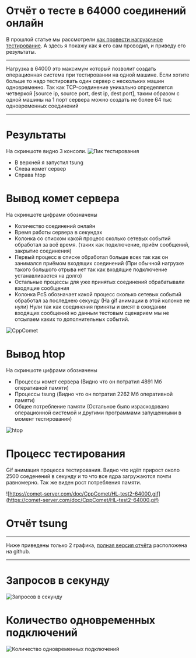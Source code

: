
# Отчёт о тесте в 64000 соединений онлайн

В прошлой статье мы рассмотрели [как провести нагрузочное тестирование](/docs/RU/%D0%9D%D0%B0%D0%B3%D1%80%D1%83%D0%B7%D0%BE%D1%87%D0%BD%D0%BE%D0%B5%20%D1%82%D0%B5%D1%81%D1%82%D0%B8%D1%80%D0%BE%D0%B2%D0%B0%D0%BD%D0%B8%D0%B5/%D0%A1%D1%86%D0%B5%D0%BD%D0%B0%D1%80%D0%B8%D0%B9%20%D1%82%D0%B5%D1%81%D1%82%D0%B8%D1%80%D0%BE%D0%B2%D0%B0%D0%BD%D0%B8%D1%8F.md). А здесь я покажу как я его сам проводил, и приведу его результаты.


___
Нагрузка в 64000 это максимум который позволит создать операционная система при тестировании на одной машине. Если хотите больше то надо тестировать один сервер с нескольких машин одновременно. Так как TCP-соединение уникально определяется четверкой [source ip, source port, dest ip, dest port], таким образом с одной машины на 1 порт сервера можно создать не более 64 тыс одновременных соединений
___


# Результаты

На скриншоте видно 3 консоли. 
![Пик тестирования](https://comet-server.com/wiki/lib/exe/fetch.php/comet:снимок_экрана_от_2017-06-08_15-35-11.png)


  - В верхней я запустил tsung
  - Слева комет сервер
  - Справа htop

# Вывод комет сервера

На скриншоте цифрами обозначены

  - Количество соединений онлайн
  - Время работы сервера в секундах
  - Колонка со списком какой процесс сколько сетевых событий обработал за всё время. (таких как подключение, приём сообщений, закрытие соединения)
  - Первый процесс в списке обработал больше всех так как он занимался приёмом входящих соединений (При обычной нагрузке такого большого отрыва нет так как входящие подключение устанавливается на долго)
  - Остальные процессы для уже принятых соединений обрабатывали входящие сообщения
  - Колонка PcS обозначает какой процесс сколько сетевых событий обработал за последнею секунду (На gif анимации в этой колонке не нули) Нули так как соединения приняты и висят в ожидании входящих сообщений но данным тестовым сценарием мы не отсылаем каких то дополнительных событий.

![CppComet](https://comet-server.com/wiki/lib/exe/fetch.php/comet:out.png)

# Вывод htop

На скриншоте цифрами обозначены

  - Процессы комет сервера (Видно что он потратил 4891 Мб оперативной памяти)
  - Процессы tsung (Видно что он потратил 2262 Мб оперативной памяти)
  - Общее потребление памяти (Остальное было израсходовано операционной системой и другими программами запущенными в момент тестирования)

![htop](https://comet-server.com/wiki/lib/exe/fetch.php/comet:htop.png)


# Процесс тестирования

Gif анимация процесса тестирования. Видно что идёт прирост около 2500 соеденений в секунду и то что все ядра загружаются почти равномерно. Так же виден рост потребления памяти.

![https://comet-server.com/doc/CppComet/HL-test2-64000.gif](https://comet-server.com/doc/CppComet/HL-test2-64000.gif)

# Отчёт tsung


___
Ниже приведены только 2 графика, [полная версия отчёта](https://cppcomet.github.io/comet-server/HL-tests/HL-test1/20170608-1534/report.html) расположена на github.
___


# Запросов в секунду # 
![Запросов в секунду](https://cppcomet.github.io/comet-server/HL-tests/HL-test1/20170608-1534/images/graphes-Perfs-rate.png)

# Количество одновременных подключений # 

![Количество одновременных подключений](https://cppcomet.github.io/comet-server/HL-tests/HL-test1/20170608-1534/images/graphes-Users-simultaneous.png)



